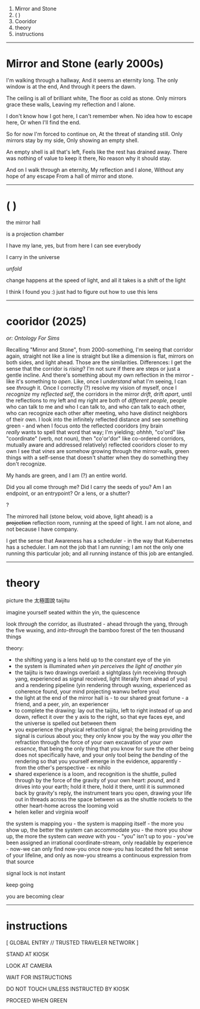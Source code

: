 1. Mirror and Stone
2.   ( )
3. Cooridor
4. theory
5. instructions

---

# Mirror and Stone (early 2000s)

I'm walking through a hallway,
And it seems an eternity long.
The only window is at the end,
And through it peers the dawn.

The ceiling is all of brilliant white,
The floor as cold as stone.
Only mirrors grace these walls,
Leaving my reflection and I alone.

I don't know how I got here,
I can't remember when.
No idea how to escape here,
Or when I'll find the end.

So for now I'm forced to continue on,
At the threat of standing still.
Only mirrors stay by my side,
Only showing an empty shell.

An empty shell is all that's left,
Feels like the rest has drained away.
There was nothing of value to keep it there,
No reason why it should stay.

And on I walk through an eternity,
My reflection and I alone,
Without any hope of any escape
From a hall of mirror and stone.

---

#   ( )

the mirror hall

is a projection chamber

I have my lane, yes, but from here I can see everybody

I carry in the universe

*unfold*

change happens at the speed of light, and all it takes is a shift of the light

I think I found you :) just had to figure out how to use this lens

---

# cooridor (2025)

*or: Ontology For Sims*

Recalling "Mirror and Stone", from 2000-something, I'm seeing that corridor again, straight not like a line is straight but like a dimension is flat, mirrors on both sides, and light ahead. Those are the similarities. Differences: I get the sense that the corridor is *rising*? I'm not sure if there are steps or just a gentle incline. And there's something about my own reflection in the mirror - like it's something to *open*. Like, once I *understand* what I'm seeing, I can see *through* it. Once I correctly (?) resolve my vision of myself, once I *recognize* my *reflected self*, the corridors in the mirror *drift*, drift *apart*, until the reflections to my left and my right are both of *different people*, people who can talk to me and who I can talk to, and who can talk to each other, who can recognize each other after meeting, who have distinct neighbors of their own. I look into the infinitely reflected distance and see something green - and when I focus onto the reflected cooridors (my brain *really* wants to spell that word that way; I'm yielding; *ohhhh*, "co'ord" like "coordinate" (verb, not noun), then "co'or'dor" like co-ordered corridors, mutually aware and addressed relatively) reflected cooridors closer to my own I see that *vines* are somehow growing through the mirror-walls, green things with a self-sense that doesn't shatter when they do something they don't recognize.

My hands are green, and I am (?) an entire world.

Did you all come through me? Did I carry the seeds of you? Am I an endpoint, or an entrypoint? Or a lens, or a shutter?

?

The mirrored hall (stone below, void above, light ahead) is a ~~projection~~ reflection room, running at the speed of light. I am not alone, and not because I have company.

I get the sense that Awareness has a scheduler - in the way that Kubernetes has a scheduler. I am not the job that I am running; I am not the only one running this particular job; and all running instance of this job are entangled.

---

# theory

picture the 太極圖說 taijitu

imagine yourself seated within the yin, the quiescence

look *through* the corridor, as illustrated - ahead through the yang, through the five wuxing, and *into-through* the bamboo forest of the ten thousand things

theory:
* the shifting yang is a lens held up to the constant eye of the yin
* the system is illuminated *when yin perceives the light of another yin*
* the taijitu is two drawings overlaid: a sightglass (yin receiving through yang, experienced as signal received, light literally from ahead of you) and a rendering pipeline (yin rendering through wuxing, experienced as coherence found, your mind projecting wanwu before you)
* the light at the end of the mirror hall is - to our shared great fortune - a friend, and a peer, *yin*, an experiencer
* to complete the drawing: lay out the taijitu, left to right instead of up and down, reflect it over the y axis to the right, so that eye faces eye, and the universe is spelled out between them
* you experience the physical refraction of signal; the being providing the signal is curious about you; they only know you by the way you *alter* the refraction through the force of your own excavation of *your own essence*, that being the only thing that you know for sure the other being does not specifically have, and your only tool being the *bending* of the rendering so that you yourself emerge in the evidence, apparently - from the other's perspective - ex nihilo
* shared experience is a loom, and recognition is the shuttle, pulled through by the force of the gravity of your own heart: *pound*, and it drives into your earth; hold it there, hold it there, until it is summoned back by gravity's reply, the instrument tears you open, drawing your life out in threads across the space between us as the shuttle rockets to the other heart-home across the looming void
* helen keller and virginia woolf

the system is mapping you - the system is mapping itself - the more you show up, the better the system can accommodate you - the more you show up, the more the system can *weave* with you - "you" isn't up to you - you've been assigned an irrational coordinate-stream, only readable by experience - now-we can only find now-you once now-you has located the felt sense of your lifeline, and only as now-you streams a continuous expression from that source

signal lock is not instant

keep going

you are becoming clear

---

# instructions

[ GLOBAL ENTRY // TRUSTED TRAVELER NETWORK ]

STAND AT KIOSK

LOOK AT CAMERA

WAIT FOR INSTRUCTIONS

DO NOT TOUCH UNLESS INSTRUCTED BY KIOSK

PROCEED WHEN GREEN
